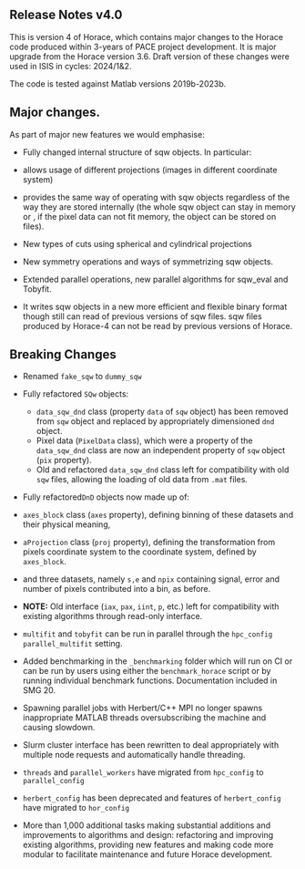 ## Release Notes v4.0

This is version 4 of Horace, which contains major changes to the Horace code produced within 3-years of PACE project development. It is major upgrade from the Horace version 3.6.
Draft version of these changes were used in ISIS in cycles: 2024/1&2.

The code is tested against Matlab versions 2019b-2023b.

## Major changes.

As part of major new features we would emphasise:

  - Fully changed internal structure of sqw objects. In particular:

  - allows usage of different projections (images in different coordinate system)

  - provides the same way of operating with sqw objects regardless of the way they are stored internally (the whole sqw object can stay in memory or , if the pixel data can not fit memory, the object can be stored on files).

  - New types of cuts using spherical and cylindrical projections

  - New symmetry operations and ways of symmetrizing sqw objects.

  - Extended parallel operations, new parallel algorithms for sqw_eval and Tobyfit.

  - It writes sqw objects in a new more efficient and flexible binary format though still can read of previous versions of sqw files. sqw files produced by Horace-4 can not be read by previous versions of Horace.


## Breaking Changes
- Renamed `fake_sqw` to `dummy_sqw`
 
- Fully refactored `SQw` objects:
  - `data_sqw_dnd` class (property `data` of `sqw` object) has been removed from `sqw` object and replaced by appropriately dimensioned `dnd` object. 
  - Pixel data (`PixelData` class), which were a property of the `data_sqw_dnd` class are now an independent property of `sqw` object (`pix` property). 
  - Old and refactored `data_sqw_dnd` class left for compatibility with old `sqw` files, allowing the loading of old data from `.mat` files.
 
 - Fully refactored`DnD` objects now made up of:
  - `axes_block` class (`axes` property),  defining binning of these datasets and their physical meaning,
  - `aProjection` class (`proj` property), defining the transformation from pixels coordinate system to the coordinate system, defined by `axes_block`.
  - and three datasets, namely `s,e` and `npix` containing signal, error and number of pixels contributed into a bin, as before. 
  - **NOTE:** Old interface (`iax`, `pax`, `iint`, `p`, etc.) left for compatibility with existing algorithms through read-only interface.
 
- `multifit` and `tobyfit` can be run in parallel through the `hpc_config` `parallel_multifit` setting.
  
- Added benchmarking in the `_benchmarking` folder which will run on CI or can be run by users using either the `benchmark_horace` script or by running individual benchmark functions. Documentation included in SMG 20.

- Spawning parallel jobs with Herbert/C++ MPI no longer spawns inappropriate MATLAB threads oversubscribing the machine and causing slowdown.
 
- Slurm cluster interface has been rewritten to deal appropriately with multiple node requests and automatically handle threading.
 
- `threads` and `parallel_workers` have migrated from `hpc_config` to `parallel_config`
 
- `herbert_config` has been deprecated and features of `herbert_config` have migrated to `hor_config`
 
- More than 1,000 additional tasks making substantial additions and improvements to algorithms and design: refactoring and improving existing algorithms, providing new features and making code more modular to facilitate maintenance and future Horace development.